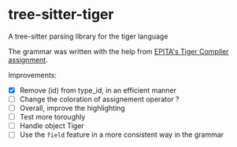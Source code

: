 # tree-sitter-tiger

A tree-sitter parsing library for the tiger language

The grammar was written with the help from [EPITA's Tiger Compiler assignment](https://assignments.lrde.epita.fr/reference_manual/reference_manual.html).

Improvements:
- [x] Remove (id) from type_id, in an efficient manner
- [ ] Change the coloration of assignement operator ?
- [ ] Overall, improve the highlighting
- [ ] Test more toroughly
- [ ] Handle object Tiger
- [ ] Use the `field` feature in a more consistent way in the grammar